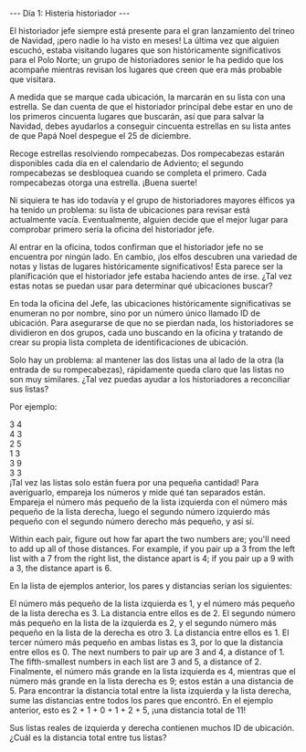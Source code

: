 --- Día 1: Histeria historiador ---

El historiador jefe siempre está presente para el gran lanzamiento del trineo de Navidad, ¡pero nadie lo ha visto en meses! La última vez que alguien escuchó, estaba visitando lugares que son históricamente significativos para el Polo Norte; un grupo de historiadores senior le ha pedido que los acompañe mientras revisan los lugares que creen que era más probable que visitara.

A medida que se marque cada ubicación, la marcarán en su lista con una estrella. Se dan cuenta de que el historiador principal debe estar en uno de los primeros cincuenta lugares que buscarán, así que para salvar la Navidad, debes ayudarlos a conseguir cincuenta estrellas en su lista antes de que Papá Noel despegue el 25 de diciembre.

Recoge estrellas resolviendo rompecabezas. Dos rompecabezas estarán disponibles cada día en el calendario de Adviento; el segundo rompecabezas se desbloquea cuando se completa el primero. Cada rompecabezas otorga una estrella. ¡Buena suerte!

Ni siquiera te has ido todavía y el grupo de historiadores mayores élficos ya ha tenido un problema: su lista de ubicaciones para revisar está actualmente vacía. Eventualmente, alguien decide que el mejor lugar para comprobar primero sería la oficina del historiador jefe.

Al entrar en la oficina, todos confirman que el historiador jefe no se encuentra por ningún lado. En cambio, ¡los elfos descubren una variedad de notas y listas de lugares históricamente significativos! Esta parece ser la planificación que el historiador jefe estaba haciendo antes de irse. ¿Tal vez estas notas se puedan usar para determinar qué ubicaciones buscar?

En toda la oficina del Jefe, las ubicaciones históricamente significativas se enumeran no por nombre, sino por un número único llamado ID de ubicación. Para asegurarse de que no se pierdan nada, los historiadores se dividieron en dos grupos, cada uno buscando en la oficina y tratando de crear su propia lista completa de identificaciones de ubicación.

Solo hay un problema: al mantener las dos listas una al lado de la otra (la entrada de su rompecabezas), rápidamente queda claro que las listas no son muy similares. ¿Tal vez puedas ayudar a los historiadores a reconciliar sus listas?

Por ejemplo:

3   4  
4   3  
2   5  
1   3  
3   9  
3   3  
¡Tal vez las listas solo están fuera por una pequeña cantidad! Para averiguarlo, empareja los números y mide qué tan separados están. Empareja el número más pequeño de la lista izquierda con el número más pequeño de la lista derecha, luego el segundo número izquierdo más pequeño con el segundo número derecho más pequeño, y así sí.

Within each pair, figure out how far apart the two numbers are; you'll need to add up all of those distances. For example, if you pair up a 3 from the left list with a 7 from the right list, the distance apart is 4; if you pair up a 9 with a 3, the distance apart is 6.

En la lista de ejemplos anterior, los pares y distancias serían los siguientes:

El número más pequeño de la lista izquierda es 1, y el número más pequeño de la lista derecha es 3. La distancia entre ellos es de 2.
El segundo número más pequeño en la lista de la izquierda es 2, y el segundo número más pequeño en la lista de la derecha es otro 3. La distancia entre ellos es 1.
El tercer número más pequeño en ambas listas es 3, por lo que la distancia entre ellos es 0.
The next numbers to pair up are 3 and 4, a distance of 1.
The fifth-smallest numbers in each list are 3 and 5, a distance of 2.
Finalmente, el número más grande en la lista izquierda es 4, mientras que el número más grande en la lista derecha es 9; estos están a una distancia de 5.
Para encontrar la distancia total entre la lista izquierda y la lista derecha, sume las distancias entre todos los pares que encontró. En el ejemplo anterior, esto es 2 + 1 + 0 + 1 + 2 + 5, ¡una distancia total de 11!

Sus listas reales de izquierda y derecha contienen muchos ID de ubicación. ¿Cuál es la distancia total entre tus listas?


